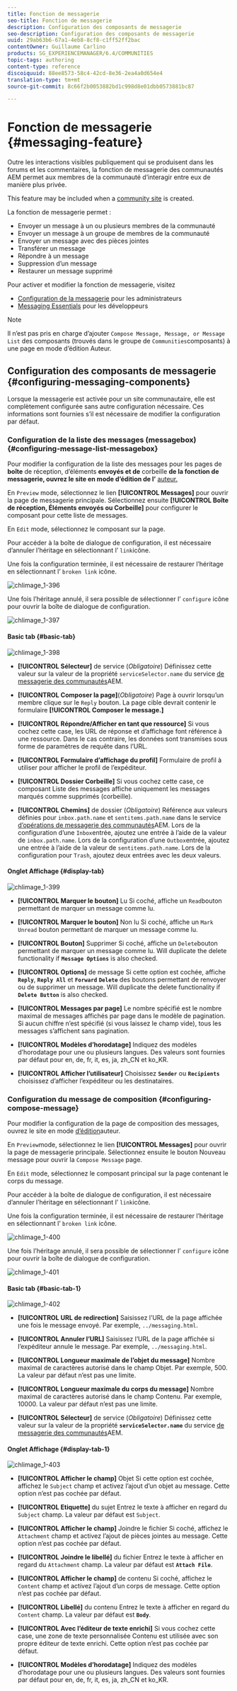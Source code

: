 ```yaml
---
title: Fonction de messagerie
seo-title: Fonction de messagerie
description: Configuration des composants de messagerie
seo-description: Configuration des composants de messagerie
uuid: 29ab63b6-67a1-4eb8-8cf8-c1ff52ff2bac
contentOwner: Guillaume Carlino
products: SG_EXPERIENCEMANAGER/6.4/COMMUNITIES
topic-tags: authoring
content-type: reference
discoiquuid: 88ee8573-58c4-42cd-8e36-2ea4a0d654e4
translation-type: tm+mt
source-git-commit: 8c66f2b0053882bd1c998d8e01dbb0573881bc87

---
```



# Fonction de messagerie {#messaging-feature}

Outre les interactions visibles publiquement qui se produisent dans les forums et les commentaires, la fonction de messagerie des communautés AEM permet aux membres de la communauté d’interagir entre eux de manière plus privée.

This feature may be included when a [community site](overview.md#communitiessites) is created.

La fonction de messagerie permet :

* Envoyer un message à un ou plusieurs membres de la communauté
* Envoyer un message à un groupe de membres de la communauté
* Envoyer un message avec des pièces jointes
* Transférer un message
* Répondre à un message
* Suppression d’un message
* Restaurer un message supprimé

Pour activer et modifier la fonction de messagerie, visitez

* [Configuration de la messagerie](messaging.md) pour les administrateurs
* [Messaging Essentials](essentials-messaging.md) pour les développeurs

>[!NOTE]
>
>Il n’est pas pris en charge d’ajouter `Compose Message, Message, or Message List` des composants (trouvés dans le groupe de `Communities`composants) à une page en mode d’édition Auteur.

## Configuration des composants de messagerie {#configuring-messaging-components}

Lorsque la messagerie est activée pour un site communautaire, elle est complètement configurée sans autre configuration nécessaire. Ces informations sont fournies s’il est nécessaire de modifier la configuration par défaut.

### Configuration de la liste des messages (messagebox) {#configuring-message-list-messagebox}

Pour modifier la configuration de la liste des messages pour les pages de **boîte** de réception, d’éléments **envoyés et de** corbeille **de la fonction de messagerie, ouvrez le site en mode d’édition de l’** [auteur.](sites-console.md#authoring-site-content)

En `Preview` mode, sélectionnez le lien **[!UICONTROL Messages]** pour ouvrir la page de messagerie principale. Sélectionnez ensuite **[!UICONTROL Boîte de réception, Éléments envoyés ou Corbeille]** pour configurer le composant pour cette liste de messages.

En `Edit` mode, sélectionnez le composant sur la page.

Pour accéder à la boîte de dialogue de configuration, il est nécessaire d’annuler l’héritage en sélectionnant l’ `link`icône.

Une fois la configuration terminée, il est nécessaire de restaurer l’héritage en sélectionnant l’ `broken link` icône.

![chlimage_1-396](assets/chlimage_1-396.png)

Une fois l’héritage annulé, il sera possible de sélectionner l’ `configure` icône pour ouvrir la boîte de dialogue de configuration.

![chlimage_1-397](assets/chlimage_1-397.png)

#### Basic tab {#basic-tab}

![chlimage_1-398](assets/chlimage_1-398.png)

* **[!UICONTROL Sélecteur]** de service (*Obligatoire*) Définissez cette valeur sur la valeur de la propriété `serviceSelector.name` du service [de messagerie des communautés](messaging.md#messaging-operations-service)AEM.

* **[!UICONTROL Composer la page]**(*Obligatoire*) Page à ouvrir lorsqu’un membre clique sur le `Reply` bouton. La page cible devrait contenir le formulaire **[!UICONTROL Composer le message.]**

* **[!UICONTROL Répondre/Afficher en tant que ressource]** Si vous cochez cette case, les URL de réponse et d’affichage font référence à une ressource. Dans le cas contraire, les données sont transmises sous forme de paramètres de requête dans l’URL. 

* **[!UICONTROL Formulaire d’affichage du profil]** Formulaire de profil à utiliser pour afficher le profil de l’expéditeur.

* **[!UICONTROL Dossier Corbeille]** Si vous cochez cette case, ce composant Liste des messages affiche uniquement les messages marqués comme supprimés (corbeille).

* **[!UICONTROL Chemins]** de dossier (*Obligatoire*) Référence aux valeurs définies pour `inbox.path.name` et `sentitems.path.name` dans le service [d’opérations de messagerie des communautés](messaging.md#messaging-operations-service)AEM. Lors de la configuration d’une `Inbox`entrée, ajoutez une entrée à l’aide de la valeur de `inbox.path.name`. Lors de la configuration d’une `Outbox`entrée, ajoutez une entrée à l’aide de la valeur de `sentitems.path.name`. Lors de la configuration pour `Trash`, ajoutez deux entrées avec les deux valeurs.

#### Onglet Affichage {#display-tab}

![chlimage_1-399](assets/chlimage_1-399.png)

* **[!UICONTROL Marquer le bouton]** Lu Si coché, affiche un `Read`bouton permettant de marquer un message comme lu.

* **[!UICONTROL Marquer le bouton]** Non lu Si coché, affiche un `Mark Unread` bouton permettant de marquer un message comme lu.

* **[!UICONTROL Bouton]** Supprimer Si coché, affiche un `Delete`bouton permettant de marquer un message comme lu. Will duplicate the delete functionality if **`Message Options`** is also checked.

* **[!UICONTROL Options]** de message Si cette option est cochée, affiche **`Reply`**, **`Reply All`** et **`Forward`** **`Delete`** des boutons permettant de renvoyer ou de supprimer un message. Will duplicate the delete functionality if **`Delete Button`** is also checked.

* **[!UICONTROL Messages par page]** Le nombre spécifié est le nombre maximal de messages affichés par page dans le modèle de pagination. Si aucun chiffre n’est spécifié (si vous laissez le champ vide), tous les messages s’affichent sans pagination.

* **[!UICONTROL Modèles d’horodatage]** Indiquez des modèles d’horodatage pour une ou plusieurs langues. Des valeurs sont fournies par défaut pour en, de, fr, it, es, ja, zh_CN et ko_KR.

* **[!UICONTROL Afficher l’utilisateur]** Choisissez **`Sender`** ou **`Recipients`** choisissez d’afficher l’expéditeur ou les destinataires.

### Configuration du message de composition {#configuring-compose-message}

Pour modifier la configuration de la page de composition des messages, ouvrez le site en mode [d’édition](sites-console.md#authoring-site-content)auteur.

En `Preview`mode, sélectionnez le lien **[!UICONTROL Messages]** pour ouvrir la page de messagerie principale. Sélectionnez ensuite le bouton Nouveau message pour ouvrir la `Compose Message` page.

En `Edit` mode, sélectionnez le composant principal sur la page contenant le corps du message.

Pour accéder à la boîte de dialogue de configuration, il est nécessaire d’annuler l’héritage en sélectionnant l’ `link`icône.

Une fois la configuration terminée, il est nécessaire de restaurer l’héritage en sélectionnant l’ `broken link` icône.

![chlimage_1-400](assets/chlimage_1-400.png)

Une fois l’héritage annulé, il sera possible de sélectionner l’ `configure` icône pour ouvrir la boîte de dialogue de configuration.

![chlimage_1-401](assets/chlimage_1-401.png)

#### Basic tab {#basic-tab-1}

![chlimage_1-402](assets/chlimage_1-402.png)

* **[!UICONTROL URL de redirection]** Saisissez l’URL de la page affichée une fois le message envoyé. Par exemple, `../messaging.html`.

* **[!UICONTROL Annuler l’URL]** Saisissez l’URL de la page affichée si l’expéditeur annule le message. Par exemple, `../messaging.html`.

* **[!UICONTROL Longueur maximale de l’objet du message]** Nombre maximal de caractères autorisé dans le champ Objet. Par exemple, 500. La valeur par défaut n’est pas une limite.

* **[!UICONTROL Longueur maximale du corps du message]** Nombre maximal de caractères autorisé dans le champ Contenu. Par exemple, 10000. La valeur par défaut n’est pas une limite.

* **[!UICONTROL Sélecteur]** de service (*Obligatoire*) Définissez cette valeur sur la valeur de la propriété **`serviceSelector.name`** du service [de messagerie des communautés](messaging.md#messaging-operations-service)AEM.

#### Onglet Affichage {#display-tab-1}

![chlimage_1-403](assets/chlimage_1-403.png)

* **[!UICONTROL Afficher le champ]** Objet Si cette option est cochée, affichez le `Subject` champ et activez l’ajout d’un objet au message. Cette option n’est pas cochée par défaut.

* **[!UICONTROL Etiquette]** du sujet Entrez le texte à afficher en regard du `Subject` champ. La valeur par défaut est `Subject`.

* **[!UICONTROL Afficher le champ]** Joindre le fichier Si coché, affichez le `Attachment` champ et activez l’ajout de pièces jointes au message. Cette option n’est pas cochée par défaut.

* **[!UICONTROL Joindre le libellé]** du fichier Entrez le texte à afficher en regard du `Attachment` champ. La valeur par défaut est **`Attach File`**.

* **[!UICONTROL Afficher le champ]** de contenu Si coché, affichez le `Content` champ et activez l’ajout d’un corps de message. Cette option n’est pas cochée par défaut.

* **[!UICONTROL Libellé]** du contenu Entrez le texte à afficher en regard du `Content` champ. La valeur par défaut est **`Body`**.

* **[!UICONTROL Avec l’éditeur de texte enrichi]** Si vous cochez cette case, une zone de texte personnalisée Contenu est utilisée avec son propre éditeur de texte enrichi. Cette option n’est pas cochée par défaut.

* **[!UICONTROL Modèles d’horodatage]** Indiquez des modèles d’horodatage pour une ou plusieurs langues. Des valeurs sont fournies par défaut pour en, de, fr, it, es, ja, zh_CN et ko_KR.

